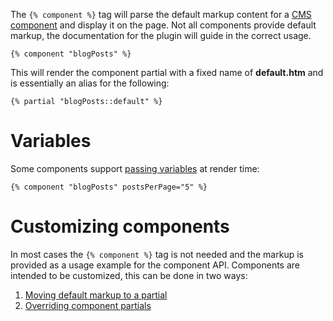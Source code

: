 The `{% component %}` tag will parse the default markup content for a [CMS component](../Partials.md) and display it on the page. Not all components provide default markup, the documentation for the plugin will guide in the correct usage.

    {% component "blogPosts" %}

This will render the component partial with a fixed name of **default.htm** and is essentially an alias for the following:

    {% partial "blogPosts::default" %}

# <a name="variables" class="anchor" href="#variables"></a>Variables

Some components support [passing variables](../Components.md#component-variables) at render time:

    {% component "blogPosts" postsPerPage="5" %}

# <a name="customizing-components" class="anchor" href="#customizing-components"></a>Customizing components

In most cases the `{% component %}` tag is not needed and the markup is provided as a usage example for the component API. Components are intended to be customized, this can be done in two ways:

1.    [Moving default markup to a partial](../Components.md#moving-default-markup)
2.    [Overriding component partials](../Components.md#overriding-partials)

